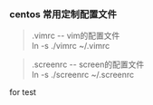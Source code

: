 ### centos 常用定制配置文件

> .vimrc -- vim的配置文件  
> ln -s ./vimrc ~/.vimrc

> .screenrc -- screen的配置文件  
> ln -s ./screenrc ~/.screenrc

for test
